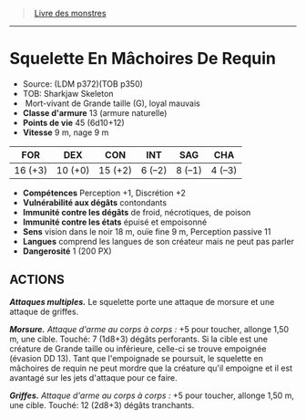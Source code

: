 ﻿> [Livre des monstres](tome_of_beasts.md)

---

# Squelette En Mâchoires De Requin

- Source: (LDM p372)(TOB p350)
- TOB: Sharkjaw Skeleton
-  Mort-vivant de Grande taille (G), loyal mauvais
- **Classe d'armure** 13 (armure naturelle)
- **Points de vie** 45 (6d10+12)
- **Vitesse** 9 m, nage 9 m

|FOR|DEX|CON|INT|SAG|CHA|
|---|---|---|---|---|---|
|16 (+3)|10 (+0)|15 (+2)|6 (–2)|8 (–1)|4 (–3)|

- **Compétences** Perception +1, Discrétion +2
- **Vulnérabilité aux dégâts** contondants
- **Immunité contre les dégâts** de froid, nécrotiques, de poison
- **Immunité contre les états** épuisé et empoisonné
- **Sens** vision dans le noir 18 m, ouïe fine 9 m, Perception passive 11
- **Langues** comprend les langues de son créateur mais ne peut pas parler
- **Dangerosité** 1 (200 PX)

## ACTIONS

**_Attaques multiples._** Le squelette porte une attaque de morsure et une attaque de griffes.

**_Morsure._** _Attaque d'arme au corps à corps :_ +5 pour toucher, allonge 1,50 m, une cible. Touché: 7 (1d8+3) dégâts perforants. Si la cible est une créature de Grande taille ou inférieure, celle-ci se trouve empoignée (évasion DD 13). Tant que l'empoignade se poursuit, le squelette en mâchoires de requin ne peut mordre que la créature qu'il empoigne et il est avantagé sur les jets d'attaque pour ce faire.

**_Griffes._** _Attaque d'arme au corps à corps :_ +5 pour toucher, allonge 1,50 m, une cible. Touché: 12 (2d8+3) dégâts tranchants.

